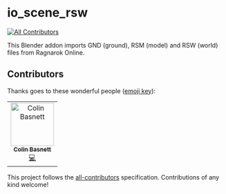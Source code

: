 # io_scene_rsw

[![All Contributors](https://img.shields.io/badge/all_contributors-1-orange.svg?style=flat-square)](#contributors)

This Blender addon imports GND (ground), RSM (model) and RSW (world) files from Ragnarok Online.

## Contributors

Thanks goes to these wonderful people ([emoji key](https://allcontributors.org/docs/en/emoji-key)):

<!-- ALL-CONTRIBUTORS-LIST:START - Do not remove or modify this section -->
<!-- prettier-ignore -->
<table><tr><td align="center"><a href="http://darklightgames.com"><img src="https://avatars3.githubusercontent.com/u/5035660?v=4" width="100px;" alt="Colin Basnett"/><br /><sub><b>Colin Basnett</b></sub></a><br /><a href="https://github.com/cmbasnett/io_scene_rsw/commits?author=cmbasnett" title="Code">💻</a></td></tr></table>

<!-- ALL-CONTRIBUTORS-LIST:END -->

This project follows the [all-contributors](https://github.com/all-contributors/all-contributors) specification. Contributions of any kind welcome!
